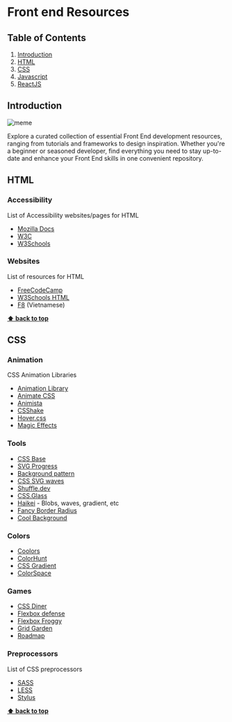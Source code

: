 # Front end Resources

## Table of Contents

1. [Introduction](#introduction)
2. [HTML](#html)
3. [CSS](#css)
4. [Javascript](#javascript)
5. [ReactJS](#reactjs)





## Introduction

![meme](https://preview.redd.it/here-a-meme-and-a-learning-resource-which-helped-me-with-v0-pijdzkoxomdc1.jpeg?width=640&crop=smart&auto=webp&s=059075e16431601de2f090d9d54fb7023bbba17c)

Explore a curated collection of essential Front End development resources, ranging from tutorials and frameworks to design inspiration. Whether you're a beginner or seasoned developer, find everything you need to stay up-to-date and enhance your Front End skills in one convenient repository.

## HTML

### Accessibility
List of Accessibility websites/pages for HTML

- [Mozilla Docs](https://developer.mozilla.org/en-US/docs/Learn/Accessibility/HTML)
- [W3C](https://www.w3.org/standards/webdesign/accessibility)
- [W3Schools](https://www.w3schools.com/html/html_accessibility.asp)

### Websites
List of resources for HTML
- [FreeCodeCamp](https://www.freecodecamp.org/news/html-crash-course/)
- [W3Schools HTML](https://www.w3schools.com/html/)
- [F8](https://fullstack.edu.vn/courses/html-css) (Vietnamese)
  
**[⬆ back to top](#table-of-contents)**

## CSS

### Animation

CSS Animation Libraries

- [Animation Library](https://animation.kaustubhmenon.com/)
- [Animate CSS](https://animate.style/)
- [Animista](https://animista.net/)
- [CSShake](https://elrumordelaluz.github.io/csshake/)
- [Hover.css](https://ianlunn.github.io/Hover/)
- [Magic Effects](https://www.minimamente.com/project/magic/)

### Tools 

- [CSS Base](https://nikitahl.github.io/css-base/)
- [SVG Progress](https://nikitahl.github.io/svg-circle-progress-generator/)
- [Background pattern](https://www.magicpattern.design/tools/css-backgrounds)
- [CSS SVG waves](https://www.softr.io/tools/svg-wave-generator)
- [Shuffle.dev](https://shuffle.dev/tools)
- [CSS.Glass](https://css.glass/)
- [Haikei](https://app.haikei.app/) - Blobs, waves, gradient, etc
- [Fancy Border Radius](https://9elements.github.io/fancy-border-radius/full-control.html)
- [Cool Background](https://coolbackgrounds.io/)

### Colors

- [Coolors](https://coolors.co/)
- [ColorHunt](https://colorhunt.co/)
- [CSS Gradient](https://cssgradient.io/)
- [ColorSpace](https://mycolor.space/)

### Games

- [CSS Diner](https://flukeout.github.io/)
- [Flexbox defense](http://www.flexboxdefense.com/)
- [Flexbox Froggy](https://flexboxfroggy.com/#vi)
- [Grid Garden](https://cssgridgarden.com/#vi)
- [Roadmap](https://victordarras.fr/cssgame/)

### Preprocessors
List of CSS preprocessors

- [SASS](https://sass-lang.com/)
- [LESS](http://lesscss.org/)
- [Stylus](http://stylus-lang.com/)


**[⬆ back to top](#table-of-contents)**
